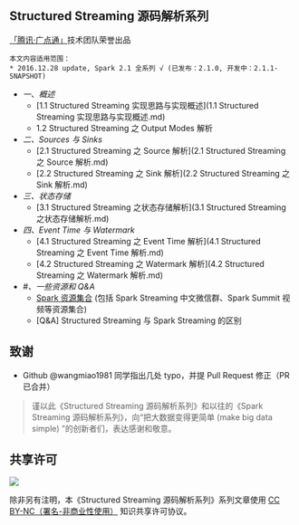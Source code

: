 ## Structured Streaming 源码解析系列

[「腾讯·广点通」](http://e.qq.com)技术团队荣誉出品

```
本文内容适用范围：
* 2016.12.28 update, Spark 2.1 全系列 √ (已发布：2.1.0, 开发中：2.1.1-SNAPSHOT)
```

- *一、概述*
  - [1.1 Structured Streaming 实现思路与实现概述](1.1 Structured Streaming 实现思路与实现概述.md)
  - 1.2 Structured Streaming 之 Output Modes 解析
- *二、Sources 与 Sinks*
  - [2.1 Structured Streaming 之 Source 解析](2.1 Structured Streaming 之 Source 解析.md)
  - [2.2 Structured Streaming 之 Sink 解析](2.2 Structured Streaming 之 Sink 解析.md)
- *三、状态存储*
  - [3.1 Structured Streaming 之状态存储解析](3.1 Structured Streaming 之状态存储解析.md)
- *四、Event Time 与 Watermark*
  - [4.1 Structured Streaming 之 Event Time 解析](4.1 Structured Streaming 之 Event Time 解析.md)
  - [4.2 Structured Streaming 之 Watermark 解析](4.2 Structured Streaming 之 Watermark 解析.md)
- *#、一些资源和 Q&A*
  - [Spark 资源集合](https://github.com/lw-lin/CoolplaySpark/tree/master/Spark%20%E8%B5%84%E6%BA%90%E9%9B%86%E5%90%88) (包括 Spark Streaming 中文微信群、Spark Summit 视频等资源集合)
  - [Q&A] Structured Streaming 与 Spark Streaming 的区别

## 致谢

- Github @wangmiao1981 同学指出几处 typo，并提 Pull Request 修正（PR 已合并）

> 谨以此《Structured Streaming 源码解析系列》和以往的《Spark Streaming 源码解析系列》，向“把大数据变得更简单 (make big data simple) ”的创新者们，表达感谢和敬意。

## 共享许可

![](https://licensebuttons.net/l/by-nc/4.0/88x31.png)

除非另有注明，本《Structured Streaming 源码解析系列》系列文章使用 [CC BY-NC（署名-非商业性使用）](https://creativecommons.org/licenses/by-nc/4.0/) 知识共享许可协议。
